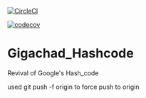 [![CircleCI](https://dl.circleci.com/status-badge/img/gh/Shnifel/Gigachad_Hashcode/tree/master.svg?style=svg&circle-token=61246e8896b62c66c943fa7f745b4f396ddba1df)](https://dl.circleci.com/status-badge/redirect/gh/Shnifel/Gigachad_Hashcode/tree/master)

[![codecov](https://codecov.io/gh/Shnifel/Gigachad_Hashcode/branch/master/graph/badge.svg?token=31J6539TLG)](https://codecov.io/gh/Shnifel/Gigachad_Hashcode)

# Gigachad_Hashcode
Revival of Google's Hash_code

used git push -f origin to force push to origin


